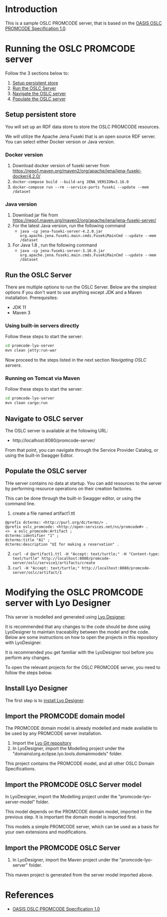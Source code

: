 # Introduction

This is a sample OSLC PROMCODE server, that is based on the [OASIS OSLC PROMCODE Specification 1.0](https://docs.oasis-open.org/oslc-promcode/promcode/v1.0/os/promcode-spec.html#).

# Running the OSLC PROMCODE server

Follow the 3 sections below to:

1. [Setup persistent store](#setup-persistent-store)
1. [Run the OSLC Server](#run-the-oslc-server)
1. [Navigate the OSLC server](#navigate-to-oslc-server)
1. [Populate the OSLC server](#populate-the-oslc-server)

## Setup persistent store 

You will set up an RDF data store to store the OSLC PROMCODE resources. 

We will utilize the Apache Jena Fuseki that is an open source RDF server. You can select either Docker version or Java version.

### Docker version
1. Download docker version of fuseki server from https://repo1.maven.org/maven2/org/apache/jena/jena-fuseki-docker/4.2.0/
2. `docker-compose build --build-arg JENA_VERSION=3.16.0`
3. `docker-compose run --rm --service-ports fuseki --update --mem /dataset`
### Java version
1. Download jar file from https://repo1.maven.org/maven2/org/apache/jena/jena-fuseki-server/ 
2. For the latest Java version, run the following command
   - `java -cp jena-fuseki-server-4.2.0.jar org.apache.jena.fuseki.main.cmds.FusekiMainCmd --update --mem /dataset`
3. For Java 1.8 , run the following command
   - `java -cp jena-fuseki-server-3.16.0.jar org.apache.jena.fuseki.main.cmds.FusekiMainCmd --update --mem /dataset`


## Run the OSLC Server
There are multiple options to run the OSLC Server.
Below are the simplest options if you don't want to use anything except JDK and a Maven installation. Prerequisites:

- JDK 11
- Maven 3

### Using built-in servers directly

Follow these steps to start the server:

```sh
cd promcode-lyo-server
mvn clean jetty:run-war
```

Now proceed to the steps listed in the next section _Navigating OSLC servers_.

### Running on Tomcat via Maven

Follow these steps to start the server:

```sh
cd promcode-lyo-server
mvn clean cargo:run
```

## Navigate to OSLC server

The OSLC server is available at the following URL:

- http://localhost:8080/promcode-server/

From that point, you can navigate through the Service Provider Catalog, or using the built-in Swagger Editor.

## Populate the OSLC server

THe server contains no data at startup. 
You can add resources to the server by performing resource operations on their creation factories.

This can be done through the built-in Swagger editor, or using the command line. 

1. create a file named artifact1.ttl
``` 
@prefix dcterms: <http://purl.org/dc/terms/> .
@prefix oslc_promcode: <http://open-services.net/ns/promcode#> .
<>  a oslc_promcode:Artifact ;  
dcterms:identifier "1" ;  
dcterms:title "A1" ;  
dcterms:description "UI for making a reservation" .
``` 
2. `curl -d @artifact1.ttl -H "Accept: text/turtle;" -H "Content-type: text/turtle" http://localhost:8080/promcode-server/oslc/service1/artifacts/create`
3. `curl -H "Accept: text/turtle;" http://localhost:8080/promcode-server/oslc/artifact/1`


# Modifying the OSLC PROMCODE server with Lyo Designer

This server is modelled and generated using [Lyo Designer](https://oslc.github.io/developing-oslc-applications/eclipse_lyo/lyo-designer.html). 

It is recommended that any changes to the code should be done using LyoDesigner to maintain traceability between the model and the code. Below are some instructions on how to open the projects in this repository with LyoDesigner.

It is recommended you get familiar with the LyoDesigner tool before you perform any changes.

To open the relevant projects for the OSLC PROMCODE server, you need to follow the steps below.

## Install Lyo Designer

The first step is to [install Lyo Designer](https://oslc.github.io/developing-oslc-applications/eclipse_lyo/install-lyo-designer).

## Import the PROMCODE domain model

The PROMCODE domain model is already modelled and made available to be used by any PROMCODE server installation.

1. Import the [Lyo Git repository](https://github.com/eclipse/lyo.git)
1. In LyoDesigner, import the Modelling project under the "domains\org.eclipse.lyo.tools.domainmodels" folder.

This project contains the PROMCODE model, and all other OSLC Domain Specifications.

## Import the PROMCODE OSLC Server model
In LyoDesigner, import the Modelling project under the "promcode-lyo-server-model" folder.

This model depends on the PROMCODE domain model, imported in the previous step. It is important the domain model is imported first.

This models a simple PROMCODE server, which can be used as a basis for your own extensions and modifications.

## Import the PROMCODE OSLC Server
1. In LyoDesigner, import the Maven project under the "promcode-lyo-server" folder.

This maven project is generated from the server model imported above.

# References
- [OASIS OSLC PROMCODE Specification 1.0](https://docs.oasis-open.org/oslc-promcode/promcode/v1.0/os/promcode-spec.html#)